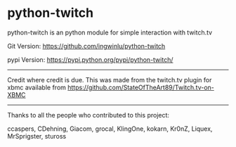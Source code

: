 python-twitch
==================

python-twitch is an python module for simple interaction with twitch.tv

Git Version: https://github.com/ingwinlu/python-twitch

pypi Version: https://pypi.python.org/pypi/python-twitch/


----------------

Credit where credit is due. This was made from the twitch.tv plugin for xbmc available from https://github.com/StateOfTheArt89/Twitch.tv-on-XBMC

----------------

Thanks to all the people who contributed to this project:

ccaspers, CDehning, Giacom, grocal, KlingOne, kokarn, Kr0nZ, Liquex, MrSprigster, stuross
